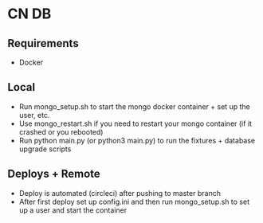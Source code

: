 # CN DB

## Requirements

- Docker

## Local

- Run mongo_setup.sh to start the mongo docker container + set up the user, etc.
- Use mongo_restart.sh if you need to restart your mongo container (if it crashed or you rebooted)
- Run python main.py (or python3 main.py) to run the fixtures + database upgrade scripts

## Deploys + Remote

- Deploy is automated (circleci) after pushing to master branch
- After first deploy set up config.ini and then run mongo_setup.sh to set up a user and start the container
